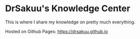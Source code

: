 # DrSakuu's Knowledge Center
This is where I share my knowledge on pretty much everything.

Hosted on Github Pages: https://drsakuu.github.io
